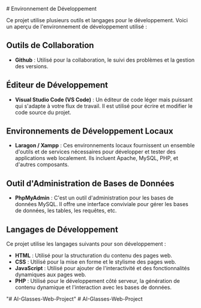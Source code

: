 
 # Environnement de Développement


Ce projet utilise plusieurs outils et langages pour le développement. Voici un aperçu de l'environnement de développement utilisé :


## Outils de Collaboration


- **Github** : Utilisé pour la collaboration, le suivi des problèmes et la gestion des versions.

## Éditeur de Développement

- **Visual Studio Code (VS Code)** : Un éditeur de code léger mais puissant qui s'adapte à votre flux de travail. Il est utilisé pour écrire et modifier le code source du projet.

## Environnements de Développement Locaux

- **Laragon / Xampp** : Ces environnements locaux fournissent un ensemble d'outils et de services nécessaires pour développer et tester des applications web localement. Ils incluent Apache, MySQL, PHP, et d'autres composants.

## Outil d'Administration de Bases de Données

- **PhpMyAdmin** : C'est un outil d'administration pour les bases de données MySQL. Il offre une interface conviviale pour gérer les bases de données, les tables, les requêtes, etc.

## Langages de Développement

Ce projet utilise les langages suivants pour son développement :

- **HTML** : Utilisé pour la structuration du contenu des pages web.
- **CSS** : Utilisé pour la mise en forme et le stylisme des pages web.
- **JavaScript** : Utilisé pour ajouter de l'interactivité et des fonctionnalités dynamiques aux pages web.
- **PHP** : Utilisé pour le développement côté serveur, la génération de contenu dynamique et l'interaction avec les bases de données.


 
"# AI-Glasses-Web-Project" 
#   A I - G l a s s e s - W e b - P r o j e c t  
 